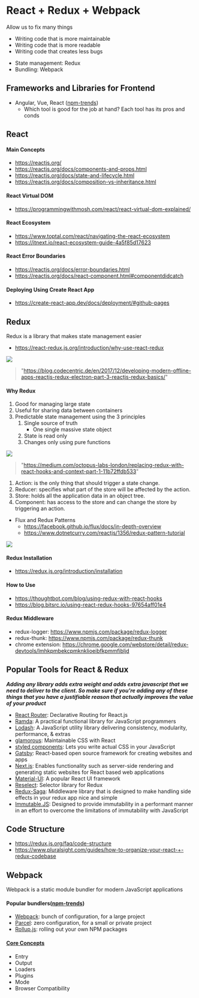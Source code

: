 # React + Redux + Webpack
Allow us to fix many things
* Writing code that is more maintainable
* Writing code that is more readable
* Writing code that creates less bugs
- State management: Redux
- Bundling: Webpack

## Frameworks and Libraries for Frontend
* Angular, Vue, React ([npm-trends](https://www.npmtrends.com/angular-vs-react-vs-vue))
  * Which tool is good for the job at hand? Each tool has its pros and conds

## React
#### Main Concepts
* https://reactjs.org/
* https://reactjs.org/docs/components-and-props.html
* https://reactjs.org/docs/state-and-lifecycle.html
* https://reactjs.org/docs/composition-vs-inheritance.html

#### React Virtual DOM
* https://programmingwithmosh.com/react/react-virtual-dom-explained/

#### React Ecosystem
* https://www.toptal.com/react/navigating-the-react-ecosystem
* https://itnext.io/react-ecosystem-guide-4a5f85d17623

#### React Error Boundaries
* https://reactjs.org/docs/error-boundaries.html
* https://reactjs.org/docs/react-component.html#componentdidcatch

#### Deploying Using Create React App
* https://create-react-app.dev/docs/deployment/#github-pages

## Redux
Redux is a library that makes state management easier
* https://react-redux.js.org/introduction/why-use-react-redux

<img src="https://blog.codecentric.de/files/2017/12/Bildschirmfoto-2017-12-01-um-08.53.32.png">

> "https://blog.codecentric.de/en/2017/12/developing-modern-offline-apps-reactjs-redux-electron-part-3-reactjs-redux-basics/"
>

#### Why Redux
1. Good for managing large state
2. Useful for sharing data between containers
3. Predictable state management using the 3 principles
    1. Single source of truth
        * One single massive state object
    2. State is read only
    3. Changes only using pure functions

<img src="https://miro.medium.com/max/700/1*OLdS7KqIA_4f1RHu0-YtsQ.jpeg">

> "https://medium.com/octopus-labs-london/replacing-redux-with-react-hooks-and-context-part-1-11b72ffdb533"
>
1. Action: is the only thing that should trigger a state change.
2. Reducer: specifies what part of the store will be affected by the action.
3. Store: holds all the application data in an object tree.
4. Component: has access to the store and can change the store by triggering an action.

* Flux and Redux Patterns
  * https://facebook.github.io/flux/docs/in-depth-overview
  * https://www.dotnetcurry.com/reactjs/1356/redux-pattern-tutorial

<img src="https://facebook.github.io/flux/img/overview/flux-simple-f8-diagram-1300w.png">

#### Redux Installation
* https://redux.js.org/introduction/installation

#### How to Use
* https://thoughtbot.com/blog/using-redux-with-react-hooks
* https://blog.bitsrc.io/using-react-redux-hooks-97654aff01e4

#### Redux Middleware
* redux-logger: https://www.npmjs.com/package/redux-logger
* redux-thunk: https://www.npmjs.com/package/redux-thunk
* chrome extension: https://chrome.google.com/webstore/detail/redux-devtools/lmhkpmbekcpmknklioeibfkpmmfibljd

## Popular Tools for React & Redux
***Adding any library adds extra weight and adds extra javascript that we need to deliver to the client. So make sure if you're adding any of these things that you have a justifiable reason that actually improves the value of your product***
* [React Router](https://reactrouter.com): Declarative Routing for React.js
* [Ramda](https://ramdajs.com): A practical functional library for JavaScript programmers
* [Lodash](https://lodash.com): A JavaScript utility library delivering consistency, modularity, performance, & extras
* [glamorous](https://glamorous.rocks): Maintainable CSS with React
* [styled components](https://styled-components.com/): Lets you write actual CSS in your JavaScript
* [Gatsby](https://www.gatsbyjs.com/): React-based open source framework for creating websites and apps
* [Next.js](https://nextjs.org/): Enables functionality such as server-side rendering and generating static websites for React based web applications
* [Material-UI](https://material-ui.com/): A popular React UI framework
* [Reselect](https://github.com/reduxjs/reselect): Selector library for Redux
* [Redux-Saga](https://redux-saga.js.org/): Middleware library that is designed to make handling side effects in your redux app nice and simple
* [Immutable.JS](https://immutable-js.github.io/immutable-js/): Designed to provide immutability in a performant manner in an effort to overcome the limitations of immutability with JavaScript

## Code Structure
* https://redux.js.org/faq/code-structure
* https://www.pluralsight.com/guides/how-to-organize-your-react-+-redux-codebase

## Webpack
Webpack is a static module bundler for modern JavaScript applications
#### Popular bundlers([npm-trends](https://www.npmtrends.com/parcel-vs-rollup-vs-webpack))
* [Webpack](https://webpack.js.org/): bunch of configuration, for a large project
* [Parcel](https://parceljs.org/): zero configuration, for a small or private project
* [Rollup.js](https://rollupjs.org/guide/en/): rolling out your own NPM packages

#### [Core Concepts](https://webpack.js.org/concepts/)
* Entry
* Output
* Loaders
* Plugins
* Mode
* Browser Compatibility
